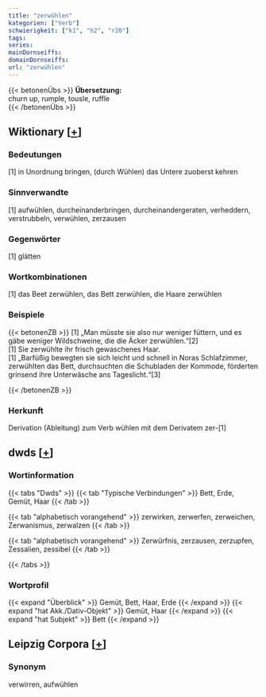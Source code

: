 ```yaml
---
title: "zerwühlen"
kategorien: ["Verb"]
schwierigkeit: ["k1", "h2", "r20"]
tags:
series:
mainDornseiffs:
domainDornseiffs:
url: "zerwühlen"
---
```


{{< betonenÜbs >}}
**Übersetzung:**  
churn up, rumple, tousle, ruffle  
{{< /betonenÜbs >}}

## Wiktionary [[+](https://de.wiktionary.org/wiki/zerwühlen)]

### Bedeutungen
[1] in Unordnung bringen, (durch Wühlen) das Untere zuoberst kehren  

### Sinnverwandte
[1] aufwühlen, durcheinanderbringen, durcheinandergeraten, verheddern, verstrubbeln, verwühlen, zerzausen  

### Gegenwörter
[1] glätten  

### Wortkombinationen
[1] das Beet zerwühlen, das Bett zerwühlen, die Haare zerwühlen  

### Beispiele
{{< betonenZB >}}
[1] „Man müsste sie also nur weniger füttern, und es gäbe weniger Wildschweine, die die Äcker zerwühlen.“[2]  
[1] Sie zerwühlte ihr frisch gewaschenes Haar.  
[1] „Barfüßig bewegten sie sich leicht und schnell in Noras Schlafzimmer, zerwühlten das Bett, durchsuchten die Schubladen der Kommode, förderten grinsend ihre Unterwäsche ans Tageslicht.“[3]  

{{< /betonenZB >}}
### Herkunft
Derivation (Ableitung) zum Verb wühlen mit dem Derivatem zer-[1]  



## dwds [[+](https://www.dwds.de/wb/zerwühlen)]

### Wortinformation
{{< tabs "Dwds" >}}
{{< tab "Typische Verbindungen" >}}
Bett, Erde, Gemüt, Haar
{{< /tab >}}

{{< tab "alphabetisch vorangehend" >}}
zerwirken, zerwerfen, zerweichen, Zerwanismus, zerwalzen
{{< /tab >}}

{{< tab "alphabetisch vorangehend" >}}
Zerwürfnis, zerzausen, zerzupfen, Zessalien, zessibel
{{< /tab >}}

{{< /tabs >}}

### Wortprofil
{{< expand "Überblick" >}} Gemüt, Bett, Haar, Erde {{< /expand >}}
{{< expand "hat Akk./Dativ-Objekt" >}} Gemüt, Haar {{< /expand >}}
{{< expand "hat Subjekt" >}} Bett {{< /expand >}}

## Leipzig Corpora [[+](https://corpora.uni-leipzig.de/en/res?word=zerwühlen&corpusId=deu_newscrawl-public_2018)]


### Synonym
verwirren, aufwühlen

